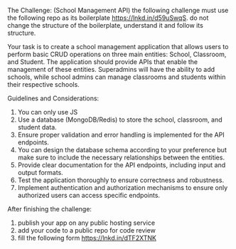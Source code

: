 The Challenge: (School Management API) the following challenge must use the following repo as its boilerplate https://lnkd.in/d59uSwqS. do not change the structure of the boilerplate, understand it and follow its structure.

Your task is to create a school management application that allows users to perform basic CRUD operations on three main entities: School, Classroom, and Student. The application should provide APIs that enable the management of these entities. Superadmins will have the ability to add schools, while school admins can manage classrooms and students within their respective schools.


Guidelines and Considerations:
1. You can only use JS
2. Use a database (MongoDB/Redis) to store the school, classroom, and student data.
3. Ensure proper validation and error handling is implemented for the API endpoints.
4. You can design the database schema according to your preference but make sure to include the necessary relationships between the entities.
5. Provide clear documentation for the API endpoints, including input and output formats.
6. Test the application thoroughly to ensure correctness and robustness.
7. Implement authentication and authorization mechanisms to ensure only authorized users can access specific endpoints.

After finishing the challenge:
1. publish your app on any public hosting service
2. add your code to a public repo for code review
3. fill the following form https://lnkd.in/dTF2XTNK